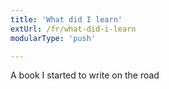 ```yaml
---
title: 'What did I learn'
extUrl: /fr/what-did-i-learn
modularType: 'push'

---
```


A book I started to write on the road